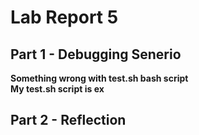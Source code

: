 # Lab Report 5

## Part 1 - Debugging Senerio
<b> Something wrong with test.sh bash script <b>
<br> My test.sh script is ex





## Part 2 - Reflection
